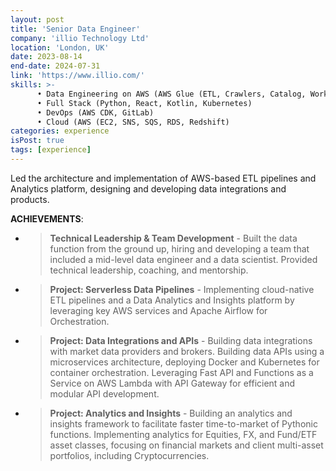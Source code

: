 ```yaml
---
layout: post
title: 'Senior Data Engineer'
company: 'illio Technology Ltd'
location: 'London, UK'
date: 2023-08-14
end-date: 2024-07-31
link: 'https://www.illio.com/'
skills: >-
      • Data Engineering on AWS (AWS Glue (ETL, Crawlers, Catalog, Workflow), Apache Airflow, Python, Pandas, SQL Alchemy, Fast API, Lambda, PostgreSQL, Data Lake - S3) 
      • Full Stack (Python, React, Kotlin, Kubernetes) 
      • DevOps (AWS CDK, GitLab) 
      • Cloud (AWS (EC2, SNS, SQS, RDS, Redshift)
categories: experience
isPost: true
tags: [experience]
---
```


Led the architecture and implementation of AWS-based ETL pipelines and Analytics platform, designing and developing 
data integrations and products.

**ACHIEVEMENTS**:
- > __Technical Leadership & Team Development__ - Built the data function from the ground up, hiring and developing a 
      team that included a mid-level data engineer and a data scientist. Provided technical leadership, coaching, 
      and mentorship.
- > __Project: Serverless Data Pipelines__ - Implementing cloud-native ETL pipelines and a Data Analytics and Insights 
      platform by leveraging key AWS services and Apache Airflow for Orchestration.
- > __Project: Data Integrations and APIs__ - Building data integrations with market data providers and brokers. 
      Building data APIs using a microservices architecture, deploying Docker and Kubernetes for container 
      orchestration. Leveraging Fast API and Functions as a Service on AWS Lambda with API Gateway for efficient and 
      modular API development.
- > __Project: Analytics and Insights__ - Building an analytics and insights framework to facilitate faster 
      time-to-market of Pythonic functions. Implementing analytics for Equities, FX, and Fund/ETF asset classes, 
      focusing on financial markets and client multi-asset portfolios, including Cryptocurrencies.

